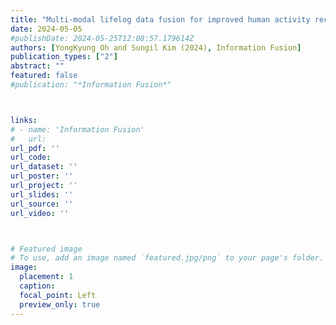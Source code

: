 ```yaml
---
title: "Multi-modal lifelog data fusion for improved human activity recognition: A hybrid approach"
date: 2024-05-05
#publishDate: 2024-05-25T12:08:57.179614Z
authors: [YongKyung Oh and Sungil Kim (2024), Information Fusion]
publication_types: ["2"]
abstract: ""
featured: false
#publication: "*Information Fusion*"



links: 
# - name: 'Information Fusion'
#   url: 
url_pdf: ''
url_code: 
url_dataset: ''
url_poster: ''
url_project: ''
url_slides: ''
url_source: ''
url_video: ''



# Featured image
# To use, add an image named `featured.jpg/png` to your page's folder. 
image:
  placement: 1
  caption: 
  focal_point: Left
  preview_only: true
---
```





